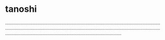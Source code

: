 # tanoshi

.....................................................................................................................................................................................................................................................................................................................................................